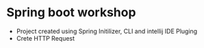 # Spring boot workshop 
- Project created using Spring Initilizer, CLI and intellij IDE Pluging
- Crete HTTP Request

